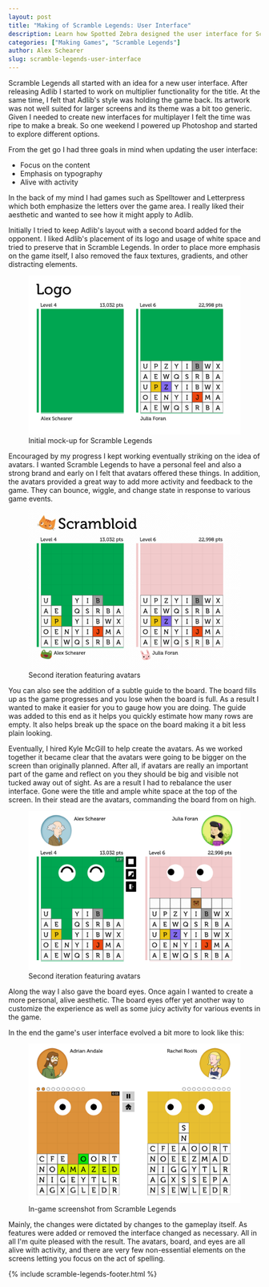 ```yaml
---
layout: post
title: "Making of Scramble Legends: User Interface"
description: Learn how Spotted Zebra designed the user interface for Scramble Legends. Scramble Legends is a social, turn based word game for Windows 8. Spell words to bury your opponent in letters!
categories: ["Making Games", "Scramble Legends"]
author: Alex Schearer
slug: scramble-legends-user-interface
---
```


Scramble Legends
all started with an idea for a new user interface.
After releasing Adlib I started to work on
multiplier functionality for the title. At the same
time, I felt that Adlib's style was holding the
game back. Its artwork was not well suited for
larger screens and its theme was a bit too generic.
Given I needed to create new interfaces for
multiplayer I felt the time was ripe to make a
break. So one weekend I powered up Photoshop and
started to explore different options.

From the get go I had three goals in mind when
updating the user interface:

  * Focus on the content
  * Emphasis on typography
  * Alive with activity

In the back of my mind I had games such as
Spelltower and Letterpress which both emphasize the
letters over the game area. I really liked their
aesthetic and wanted to see how it might apply to
Adlib. 

Initially I tried to keep Adlib's layout with a
second board added for the opponent. I liked
Adlib's placement of its logo and usage of white
space and tried to preserve that in Scramble
Legends. In order to place more emphasis on the
game itself, I also removed the faux textures,
gradients, and other distracting elements. 

<figure>
    <img src="/img/posts/2013-04-15-Scramble Legends User Interface/iteration1.thumb.png" alt="Scramble Legends interface: first iteration" />
    <figcaption>Initial mock-up for Scramble Legends</figcaption>
</figure>

Encouraged by my progress I kept working eventually
striking on the idea of avatars. I wanted Scramble
Legends to have a personal feel and also a strong
brand and early on I felt that avatars offered
these things. In addition, the avatars provided a
great way to add more activity and feedback to the
game. They can bounce, wiggle, and change state in
response to various game events.

<figure>
    <img src="/img/posts/2013-04-15-Scramble Legends User Interface/iteration2.thumb.png" alt="Scramble Legends interface: second iteration" />
    <figcaption>Second iteration featuring avatars</figcaption>
</figure>

You can also see the addition of a subtle guide to
the board. The board fills up as the game
progresses and you lose when the board is
full. As a result I wanted to make it easier for
you to gauge how you are doing. The guide was
added to this end as it helps you quickly
estimate how many rows are empty. It also helps
break up the space on the board making it a bit
less plain looking.

Eventually, I hired Kyle McGill to help create the
avatars. As we worked together it became clear that
the avatars were going to be bigger on the screen
than originally planned. After all, if avatars are
really an important part of the game and
reflect on you they should be big and
visible not tucked away out of sight. As are a
result I had to rebalance the user interface. Gone
were the title and ample white space at the top of
the screen. In their stead are the avatars,
commanding the board from on high. 

<figure>
    <img src="/img/posts/2013-04-15-Scramble Legends User Interface/iteration3.thumb.png" alt="Scramble Legends interface: third iteration" />
    <figcaption>Second iteration featuring avatars</figcaption>
</figure>

Along the way I also gave the board eyes. Once
again I wanted to create a more personal, alive
aesthetic. The board eyes offer yet another
way to customize the experience as well as some
juicy activity for various events in the game.

In the end the game's user interface evolved a bit
more to look like this:

<figure>
    <img src="/img/posts/2013-04-15-Scramble Legends User Interface/iteration-final.thumb.png" alt="Final user interface Scramble Legends" />
    <figcaption>In-game screenshot from Scramble Legends</figcaption>
</figure>

Mainly, the changes were dictated by changes to the
gameplay itself. As features were added or removed
the interface changed as necessary. All in all I'm
quite pleased with the result. The avatars, board,
and eyes are all alive with activity, and there are
very few non-essential elements on the screens
letting you focus on the act of spelling.

{% include scramble-legends-footer.html %}